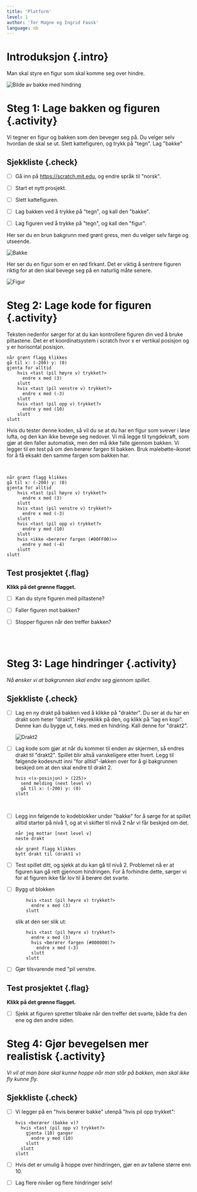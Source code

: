 ```yaml
---
title: 'Platform'
level: 1
author: 'Tor Magne og Ingrid Fausk'
language: nb
---
```



# Introduksjon {.intro}

Man skal styre en figur som skal komme seg over hindre. 

![Bilde av bakke med hindring](bakke2.png)


# Steg 1: Lage bakken og figuren {.activity}

Vi tegner en figur og bakken som den beveger seg på. Du velger selv hvordan de skal se ut. Slett kattefiguren, og trykk på "tegn". Lag "bakke"

## Sjekkliste {.check}

- [ ] Gå inn på <link href="https://scratch.mit.edu">https://scratch.mit.edu</link>, og endre språk til "norsk".

- [ ] Start et nytt prosjekt.

- [ ] Slett kattefiguren. 

- [ ] Lag bakken ved å trykke på "tegn", og kall den "bakke".

- [ ] Lag figuren ved å trykke på "tegn", og kall den "figur". 

Her ser du en brun bakgrunn med grønt gress, men du velger selv farge og utseende.

  ![Bakke](bakke.png)

Her ser du en figur som er en rød firkant. Det er viktig å sentrere figuren riktig for at den skal bevege seg på en naturlig måte senere.

  ![Figur](figur.png)


# Steg 2: Lage kode for figuren {.activity}

Teksten nedenfor sørger for at du kan kontrollere figuren din ved å bruke piltastene. Det er et koordinatsystem i scratch hvor x er vertikal posisjon og y er horisontal posisjon. 
  ```blocks
  når grønt flagg klikkes
  gå til x: (-200) y: (0)
  gjenta for alltid
      hvis <tast (pil høyre v) trykket?>
        endre x med (3)
      slutt
      hvis <tast (pil venstre v) trykket?>
        endre x med (-3)
      slutt
      hvis <tast (pil opp v) trykket?>
        endre y med (10)
      slutt
  slutt
  ```
Hvis du tester denne koden, så vil du se at du har en figur som svever i løse lufta, og den kan ikke bevege seg nedover. Vi må legge til tyngdekraft, som gjør at den faller automatisk, men den må ikke falle gjennom bakken. Vi legger til en test på om den berører fargen til bakken. Bruk malebøtte-ikonet for å få eksakt den samme fargen som bakken har. 

<br>


  ```blocks 
  når grønt flagg klikkes
  gå til x: (-200) y: (0)
  gjenta for alltid
      hvis <tast (pil høyre v) trykket?>
        endre x med (3)
      slutt
      hvis <tast (pil venstre v) trykket?>
        endre x med (-3)
      slutt
      hvis <tast (pil opp v) trykket?>
        endre y med (10)
      slutt
      hvis <ikke <berører fargen (#00FF00)>>
        endre y med (-4)
      slutt
  slutt
  ```


## Test prosjektet {.flag}

__Klikk på det grønne flagget.__

- [ ] Kan du styre figuren med piltastene?

- [ ] Faller figuren mot bakken? 

- [ ] Stopper figuren når den treffer bakken? 

<br>
&nbsp;
<br>

# Steg 3: Lage hindringer {.activity}

*Nå ønsker vi at bakgrunnen skal endre seg gjennom spillet.*

## Sjekkliste {.check}

- [ ] Lag en ny drakt på bakken ved å klikke på "drakter". Du ser at du har en drakt som heter "drakt1". Høyreklikk på den, og klikk på "lag en kopi".
Denne kan du bygge ut, f.eks. med en hindring. Kall denne for "drakt2".

  ![Drakt2](bakke2.png)
  
- [ ] Lag kode som gjør at når du kommer til enden av skjermen, så endres drakt til "drakt2". Spillet blir altså vanskeligere etter hvert. Legg til følgende kodesnutt inni "for alltid"-løkken over for å gi bakgrunnen beskjed om at den skal endre til drakt 2. 

  ```blocks 
  hvis <(x-posisjon) > (225)> 
    send melding (next level v)
    gå til x: (-200) y: (0)
  slutt
  ```
&nbsp;


- [ ] Legg inn følgende to kodeblokker under "bakke" for å sørge for at spillet alltid starter på nivå 1, og at vi skifter til nivå 2 når vi får beskjed om det.

  ```blocks 
  når jeg mottar [next level v]
  neste drakt 
  
  når grønt flagg klikkes
  bytt drakt til (drakt1 v)
  ```


- [ ] Test spillet ditt, og sjekk at du kan gå til nivå 2. Problemet nå er at figuren kan gå rett gjennom hindringen. For å forhindre dette, sørger vi for at figuren ikke får lov til å berøre det svarte.


- [ ] Bygg ut blokken 

  ```blocks
      hvis <tast (pil høyre v) trykket?>
        endre x med (3)
      slutt
  ```
  slik at den ser slik ut:
  ```blocks
      hvis <tast (pil høyre v) trykket?> 
        endre x med (3)
        hvis <berører fargen (#000000)?>
          endre x med (-3)
        slutt
      slutt
  ```
- [ ] Gjør tilsvarende med "pil venstre. 



## Test prosjektet {.flag}

__Klikk på det grønne flagget.__

- [ ] Sjekk at figuren spretter tilbake når den treffer det svarte, både fra den ene og den andre siden. 


# Steg 4: Gjør bevegelsen mer realistisk {.activity}

*Vi vil at man bare skal kunne hoppe når man står på bakken, man skal ikke fly kunne fly.*

## Sjekkliste {.check}

- [ ] Vi legger på en "hvis berører bakke" utenpå "hvis pil opp trykket": 

  ```blocks
  hvis <berører (bakke v)?
    hvis <tast (pil opp v) trykket?>
      gjenta (10) ganger
        endre y med (10)
      slutt
    slutt
  slutt 
  ```
- [ ] Hvis det er umulig å hoppe over hindringen, gjør en av tallene større enn 10. 
- [ ] Lag flere nivåer og flere hindringer selv!
